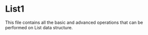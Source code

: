 # List1
This file contains all the basic and advanced operations that can be performed on List data structure.

